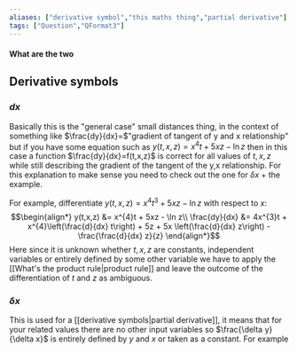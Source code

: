 ```yaml
---
aliases: ["derivative symbol","this maths thing","partial derivative"]
tags: ["Question","QFormat3"]
---
```


#### What are the two
## Derivative symbols
### $d x$
Basically this is the "general case" small distances thing, in the context of something like $\frac{dy}{dx}=$"gradient of tangent of y and x relationship" but if you have some equation such as $y(t,x,z) = x^{4}t + 5xz - \ln z$ then in this case a function $\frac{dy}{dx}=f(t,x,z)$ is correct for all values of $t,x,z$ while still describing the gradient of the tangent of the y,x relationship. 
For this explanation to make sense you need to check out the one for $\delta x$ + the example.

For example, differentiate $y(t,x,z) = x^{4}t^{3} + 5xz - \ln z$ with respect to $x$:
$$\begin{align*}
y(t,x,z) &= x^{4}t + 5xz - \ln z\\
\frac{dy}{dx} &= 4x^{3}t + x^{4}\left(\frac{d}{dx} t\right) + 5z + 5x \left(\frac{d}{dx} z\right) - \frac{\frac{d}{dx} z}{z} 
\end{align*}$$
Here since it is unknown whether $t,x,z$ are constants, independent variables or entirely defined by some other variable we have to apply the [[What's the product rule|product rule]] and leave the outcome of the differentiation of $t$ and $z$ as ambiguous.

### $\delta x$
This is used for a [[derivative symbols|partial derivative]], it means that for your related values there are no other input variables so $\frac{\delta y}{\delta x}$ is entirely defined by $y$ and $x$ or taken as a constant.
For example

